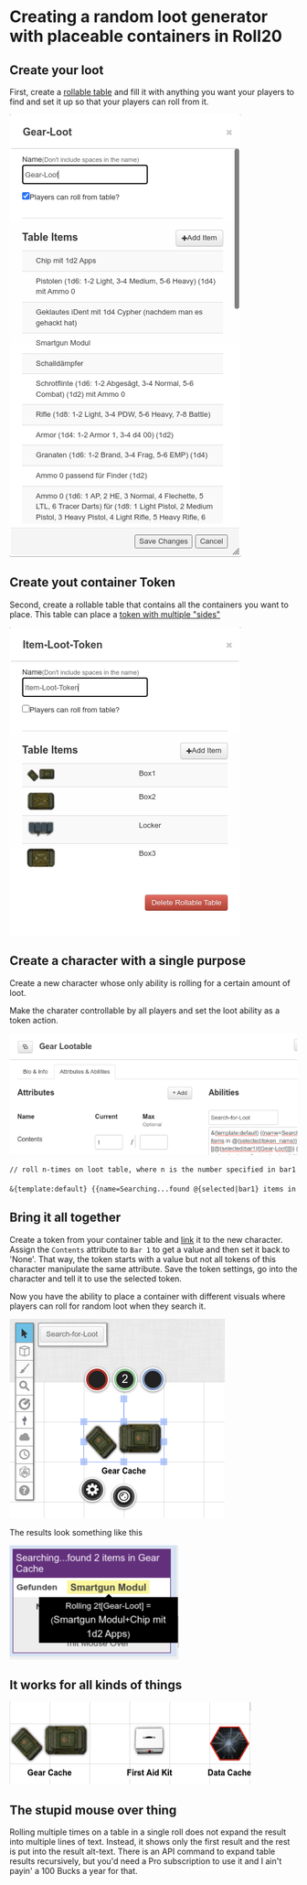 # Creating a random loot generator with placeable containers in Roll20

## Create your loot

First, create a [rollable table](https://help.roll20.net/hc/en-us/articles/360039178754#Collections-RollableTables) and fill it with anything you want your players to find and set it up so that your players can roll from it.

![Loot table](../img/Gear-Loot-Table.png)

## Create yout container Token

Second, create a rollable table that contains all the containers you want to place. This table can place a [token with multiple "sides"](https://help.roll20.net/hc/en-us/articles/360039178754#Collections-CreatingaRollableTableToken)

![Loot token](../img/Table-Loot-Token.png)

## Create a character with a single purpose

Create a new character whose only ability is rolling for a certain amount of loot.

Make the charater controllable by all players and set the loot ability as a token action.

![Lootable character](../img/Gear-Lootable-Character.png)

```txt
// roll n-times on loot table, where n is the number specified in bar1 of the currently selected token

&{template:default} {{name=Searching...found @{selected|bar1} items in @{selected|token_name}}} {{found=[[@{selected|bar1}t[Gear-Loot]]]}} {{notiz=If container contains more than one item, check the output via mouse over}}
```

## Bring it all together

Create a token from your container table and [link](https://help.roll20.net/hc/en-us/articles/360039715593-Linking-Tokens-to-Journals) it to the new character. Assign the `Contents` attribute to `Bar 1` to get a value and then set it back to 'None'. That way, the token starts with a value but not all tokens of this character manipulate the same attribute. Save the token settings, go into the character and tell it to use the selected token.

Now you have the ability to place a container with different visuals where players can roll for random loot when they search it.

![Gear cache in work](../img/Gear-cach-in-work.png)

The results look something like this

![loot result](../img/Random-Loot-Result.png)

## It works for all kinds of things

![Different caches](../img/Different-Caches.png)

## The stupid mouse over thing

Rolling multiple times on a table in a single roll does not expand the result into multiple lines of text. Instead, it shows only the first result and the rest is put into the result alt-text. There is an API command to expand table results recursively, but you'd need a Pro subscription to use it and I ain't payin' a 100 Bucks a year for that.
